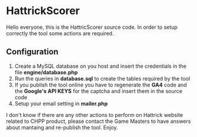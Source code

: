 # HattrickScorer
Hello everyone, this is the HattricScorer source code.
In order to setup correctly the tool some actions are required.

## Configuration
1) Create a MySQL database on you host and insert the credentials in the file **engine/database.php**
2) Run the queries in **database.sql** to create the tables required by the tool
3) If you publish the tool online you have to regenerate the **GA4** code and the **Google's API KEYS** for the captcha and insert them in the source code
4) Setup your email setting in **mailer.php**

I don't know if there are any other actions to perform on Hattrick website related to CHPP product, please contact the Game Masters to have answers about mantaing and re-publish the tool.
Enjoy.

